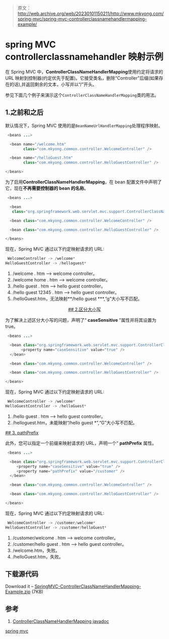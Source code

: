 > 原文：<http://web.archive.org/web/20230101150211/http://www.mkyong.com/spring-mvc/spring-mvc-controllerclassnamehandlermapping-example/>

# spring MVC controllerclassnamehandler 映射示例

在 Spring MVC 中，**ControllerClassNameHandlerMapping**使用约定将请求的 URL 映射到控制器(约定优先于配置)。它接受类名，删除“Controller”后缀(如果存在的话),并返回剩余的文本，小写并以“/”开头。

参见下面几个例子来演示这个`ControllerClassNameHandlerMapping`类的用法。

## 1.之前和之后

默认情况下，Spring MVC 使用的是`BeanNameUrlHandlerMapping`处理程序映射。

```java
 <beans ...>

  <bean name="/welcome.htm" 
        class="com.mkyong.common.controller.WelcomeController" />

  <bean name="/helloGuest.htm" 
        class="com.mkyong.common.controller.HelloGuestController" />

</beans> 
```

为了启用**ControllerClassNameHandlerMapping**，在 bean 配置文件中声明了它，现在**不再需要控制器的 bean 的名称**。

```java
 <beans ...>

  <bean 
   class="org.springframework.web.servlet.mvc.support.ControllerClassNameHandlerMapping" />

  <bean class="com.mkyong.common.controller.WelcomeController" />

  <bean class="com.mkyong.common.controller.HelloGuestController" />

</beans> 
```

现在，Spring MVC 通过以下约定映射请求的 URL:

```java
 WelcomeController -> /welcome*
HelloGuestController -> /helloguest* 
```

1.  /welcome . htm –> welcome controller。
2.  /welcome home . htm –> welcome controller。
3.  /hello guest . htm –> hello guest controller。
4.  /hello guest 12345 . htm –> hello guest controller。
5.  /helloGuest.htm，无法映射**/hello guest ***,“g”大小写不匹配。

 <ins class="adsbygoogle" style="display:block; text-align:center;" data-ad-format="fluid" data-ad-layout="in-article" data-ad-client="ca-pub-2836379775501347" data-ad-slot="6894224149">## 2.区分大小写

为了解决上述区分大小写的问题，声明了“ **caseSensitive** ”属性并将其设置为 true。

```java
 <beans ...>

  <bean class="org.springframework.web.servlet.mvc.support.ControllerClassNameHandlerMapping" >
       <property name="caseSensitive" value="true" />
  </bean>

  <bean class="com.mkyong.common.controller.WelcomeController" />

  <bean class="com.mkyong.common.controller.HelloGuestController" />

</beans> 
```

现在，Spring MVC 通过以下约定映射请求的 URL:

```java
 WelcomeController -> /welcome*
HelloGuestController -> /helloGuest* 
```

1.  /hello guest . htm –> hello guest controller。
2.  /helloguest.htm，未能映射“/hello guest *”,“G”大小写不匹配。

 <ins class="adsbygoogle" style="display:block" data-ad-client="ca-pub-2836379775501347" data-ad-slot="8821506761" data-ad-format="auto" data-ad-region="mkyongregion">## 3\. pathPrefix

此外，您可以指定一个前缀来映射请求的 URL，声明一个“ **pathPrefix** 属性。

```java
 <beans ...>

  <bean class="org.springframework.web.servlet.mvc.support.ControllerClassNameHandlerMapping" >
	 <property name="caseSensitive" value="true" />
	 <property name="pathPrefix" value="/customer" />
  </bean>

  <bean class="com.mkyong.common.controller.WelcomeController" />

  <bean class="com.mkyong.common.controller.HelloGuestController" />

</beans> 
```

现在，Spring MVC 通过以下约定映射请求的 URL:

```java
 WelcomeController -> /customer/welcome*
HelloGuestController -> /customer/helloGuest* 
```

1.  /customer/welcome . htm –> welcome controller。
2.  /customer/hello guest . htm –> hello guest controller。
3.  /welcome.htm，失败。
4.  /helloGuest.htm，失败。

## 下载源代码

Download it – [SpringMVC-ControllerClassNameHandlerMapping-Example.zip](http://web.archive.org/web/20190210101626/http://www.mkyong.com/wp-content/uploads/2010/07/SpringMVC-ControllerClassNameHandlerMapping-Example.zip) (7KB)

## 参考

1.  [ControllerClassNameHandlerMapping javadoc](http://web.archive.org/web/20190210101626/http://static.springsource.org/spring/docs/2.5.x/api/org/springframework/web/servlet/mvc/support/ControllerClassNameHandlerMapping.html)

[spring mvc](http://web.archive.org/web/20190210101626/http://www.mkyong.com/tag/spring-mvc/)







